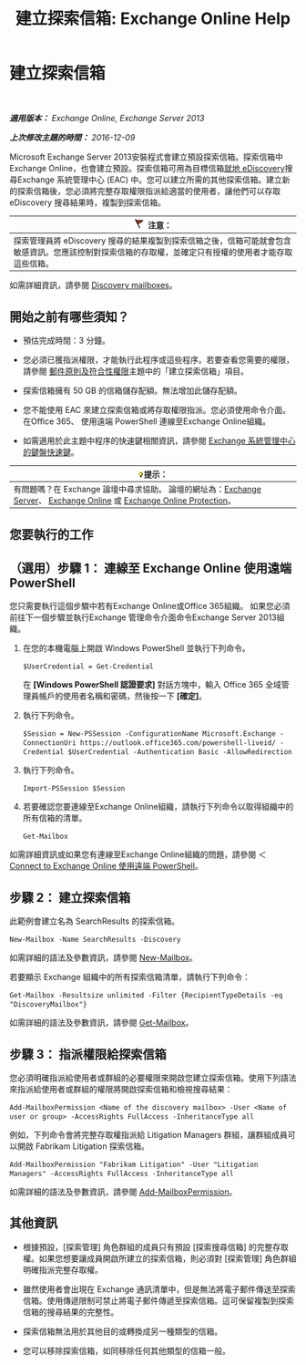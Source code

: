 ﻿---
title: '建立探索信箱: Exchange Online Help'
TOCTitle: 建立探索信箱
ms:assetid: bc20285d-35e2-4e49-9bd3-38abf96114ba
ms:mtpsurl: https://technet.microsoft.com/zh-tw/library/Dd638177(v=EXCHG.150)
ms:contentKeyID: 50474120
ms.date: 05/23/2018
mtps_version: v=EXCHG.150
ms.translationtype: MT
---

# 建立探索信箱

 

_**適用版本：** Exchange Online, Exchange Server 2013_

_**上次修改主題的時間：** 2016-12-09_

Microsoft Exchange Server 2013安裝程式會建立預設探索信箱。探索信箱中Exchange Online，也會建立預設。探索信箱可用為目標信箱[就地 eDiscovery](in-place-ediscovery-exchange-2013-help.md)搜尋Exchange 系統管理中心 (EAC) 中。您可以建立所需的其他探索信箱。建立新的探索信箱後，您必須將完整存取權限指派給適當的使用者，讓他們可以存取 eDiscovery 搜尋結果時，複製到探索信箱。

<table>
<thead>
<tr class="header">
<th><img src="images/Dd876857.Caution(EXCHG.150).gif" title="注意" alt="注意" />注意：</th>
</tr>
</thead>
<tbody>
<tr class="odd">
<td>探索管理員將 eDiscovery 搜尋的結果複製到探索信箱之後，信箱可能就會包含敏感資訊。您應該控制對探索信箱的存取權，並確定只有授權的使用者才能存取這些信箱。</td>
</tr>
</tbody>
</table>


如需詳細資訊，請參閱 [Discovery mailboxes](in-place-ediscovery-exchange-2013-help.md)。

## 開始之前有哪些須知？

  - 預估完成時間：3 分鐘。

  - 您必須已獲指派權限，才能執行此程序或這些程序。若要查看您需要的權限，請參閱 [郵件原則及符合性權限](messaging-policy-and-compliance-permissions-exchange-2013-help.md)主題中的「建立探索信箱」項目。

  - 探索信箱擁有 50 GB 的信箱儲存配額。無法增加此儲存配額。

  - 您不能使用 EAC 來建立探索信箱或將存取權限指派。您必須使用命令介面。在Office 365、 使用遠端 PowerShell 連線至Exchange Online組織。

  - 如需適用於此主題中程序的快速鍵相關資訊，請參閱 [Exchange 系統管理中心的鍵盤快速鍵](keyboard-shortcuts-in-the-exchange-admin-center-exchange-online-protection-help.md)。

<table>
<thead>
<tr class="header">
<th><img src="images/Bb124558.tip(EXCHG.150).gif" title="提示" alt="提示" />提示：</th>
</tr>
</thead>
<tbody>
<tr class="odd">
<td>有問題嗎？在 Exchange 論壇中尋求協助。 論壇的網址為：<a href="https://go.microsoft.com/fwlink/p/?linkid=60612">Exchange Server</a>、 <a href="https://go.microsoft.com/fwlink/p/?linkid=267542">Exchange Online</a> 或 <a href="https://go.microsoft.com/fwlink/p/?linkid=285351">Exchange Online Protection</a>。</td>
</tr>
</tbody>
</table>


## 您要執行的工作

## （選用）步驟 1： 連線至 Exchange Online 使用遠端 PowerShell

您只需要執行這個步驟中若有Exchange Online或Office 365組織。 如果您必須前往下一個步驟並執行Exchange 管理命令介面命令Exchange Server 2013組織。

1.  在您的本機電腦上開啟 Windows PowerShell 並執行下列命令。
    
        $UserCredential = Get-Credential
    
    在 **\[Windows PowerShell 認證要求\]** 對話方塊中，輸入 Office 365 全域管理員帳戶的使用者名稱和密碼，然後按一下 **\[確定\]**。

2.  執行下列命令。
    
        $Session = New-PSSession -ConfigurationName Microsoft.Exchange -ConnectionUri https://outlook.office365.com/powershell-liveid/ -Credential $UserCredential -Authentication Basic -AllowRedirection

3.  執行下列命令。
    
        Import-PSSession $Session

4.  若要確認您要連線至Exchange Online組織，請執行下列命令以取得組織中的所有信箱的清單。
    
        Get-Mailbox

如需詳細資訊或如果您有連線至Exchange Online組織的問題，請參閱 ＜ [Connect to Exchange Online 使用遠端 PowerShell](https://go.microsoft.com/fwlink/p/?linkid=517283)。

## 步驟 2： 建立探索信箱

此範例會建立名為 SearchResults 的探索信箱。

    New-Mailbox -Name SearchResults -Discovery 

如需詳細的語法及參數資訊，請參閱 [New-Mailbox](https://technet.microsoft.com/zh-tw/library/aa997663\(v=exchg.150\))。

若要顯示 Exchange 組織中的所有探索信箱清單，請執行下列命令：

    Get-Mailbox -Resultsize unlimited -Filter {RecipientTypeDetails -eq "DiscoveryMailbox"}

如需詳細的語法及參數資訊，請參閱 [Get-Mailbox](https://technet.microsoft.com/zh-tw/library/bb123685\(v=exchg.150\))。

## 步驟 3： 指派權限給探索信箱

您必須明確指派給使用者或群組的必要權限來開啟您建立探索信箱。使用下列語法來指派給使用者或群組的權限將開啟探索信箱和檢視搜尋結果：

    Add-MailboxPermission <Name of the discovery mailbox> -User <Name of user or group> -AccessRights FullAccess -InheritanceType all

例如，下列命令會將完整存取權指派給 Litigation Managers 群組，讓群組成員可以開啟 Fabrikam Litigation 探索信箱。

    Add-MailboxPermission "Fabrikam Litigation" -User "Litigation Managers" -AccessRights FullAccess -InheritanceType all

如需詳細的語法及參數資訊，請參閱 [Add-MailboxPermission](https://technet.microsoft.com/zh-tw/library/bb124097\(v=exchg.150\))。

## 其他資訊

  - 根據預設，\[探索管理\] 角色群組的成員只有預設 \[探索搜尋信箱\] 的完整存取權。如果您想要讓成員開啟所建立的探索信箱，則必須對 \[探索管理\] 角色群組明確指派完整存取權。

  - 雖然使用者會出現在 Exchange 通訊清單中，但是無法將電子郵件傳送至探索信箱。使用傳遞限制可禁止將電子郵件傳遞至探索信箱。這可保留複製到探索信箱的搜尋結果的完整性。

  - 探索信箱無法用於其他目的或轉換成另一種類型的信箱。

  - 您可以移除探索信箱，如同移除任何其他類型的信箱一般。

